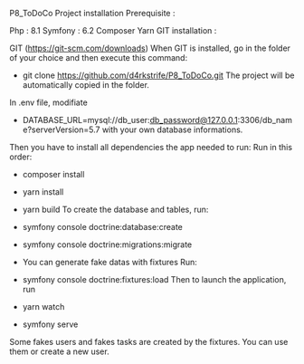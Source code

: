 P8_ToDoCo
Project installation Prerequisite :

Php : 8.1
Symfony : 6.2
Composer
Yarn
GIT installation :

GIT (https://git-scm.com/downloads) When GIT is installed, go in the folder of your choice and then execute this command:
- git clone https://github.com/d4rkstrife/P8_ToDoCo.git
  The project will be automatically copied in the folder.

In .env file, modifiate

- DATABASE_URL=mysql://db_user:db_password@127.0.0.1:3306/db_name?serverVersion=5.7
  with your own database informations.


Then you have to install all dependencies the app needed to run: Run in this order:

- composer install
- yarn install
- yarn build
  To create the database and tables, run:

- symfony console doctrine:database:create
- symfony console doctrine:migrations:migrate
  
- You can generate fake datas with fixtures Run:

- symfony console doctrine:fixtures:load
  Then to launch the application, run

- yarn watch
- symfony serve

Some fakes users and fakes tasks are created by the fixtures. You can use them or create a new user.